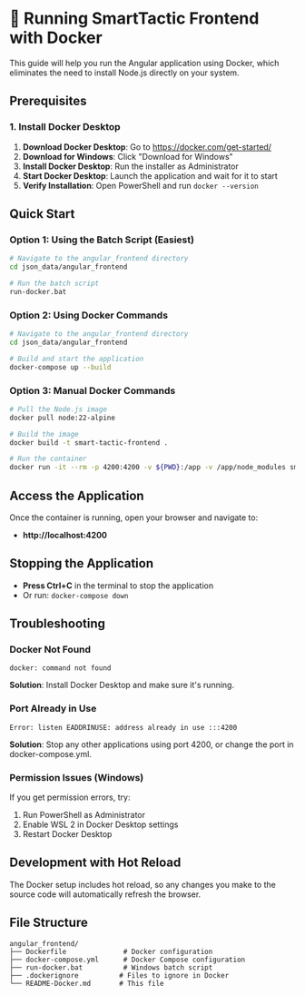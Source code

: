# 🐳 Running SmartTactic Frontend with Docker

This guide will help you run the Angular application using Docker, which eliminates the need to install Node.js directly on your system.

## Prerequisites

### 1. Install Docker Desktop

1. **Download Docker Desktop**: Go to https://docker.com/get-started/
2. **Download for Windows**: Click "Download for Windows"
3. **Install Docker Desktop**: Run the installer as Administrator
4. **Start Docker Desktop**: Launch the application and wait for it to start
5. **Verify Installation**: Open PowerShell and run `docker --version`

## Quick Start

### Option 1: Using the Batch Script (Easiest)
```bash
# Navigate to the angular_frontend directory
cd json_data/angular_frontend

# Run the batch script
run-docker.bat
```

### Option 2: Using Docker Commands
```bash
# Navigate to the angular_frontend directory
cd json_data/angular_frontend

# Build and start the application
docker-compose up --build
```

### Option 3: Manual Docker Commands
```bash
# Pull the Node.js image
docker pull node:22-alpine

# Build the image
docker build -t smart-tactic-frontend .

# Run the container
docker run -it --rm -p 4200:4200 -v ${PWD}:/app -v /app/node_modules smart-tactic-frontend
```

## Access the Application

Once the container is running, open your browser and navigate to:
- **http://localhost:4200**

## Stopping the Application

- **Press Ctrl+C** in the terminal to stop the application
- Or run: `docker-compose down`

## Troubleshooting

### Docker Not Found
```
docker: command not found
```
**Solution**: Install Docker Desktop and make sure it's running.

### Port Already in Use
```
Error: listen EADDRINUSE: address already in use :::4200
```
**Solution**: Stop any other applications using port 4200, or change the port in docker-compose.yml.

### Permission Issues (Windows)
If you get permission errors, try:
1. Run PowerShell as Administrator
2. Enable WSL 2 in Docker Desktop settings
3. Restart Docker Desktop

## Development with Hot Reload

The Docker setup includes hot reload, so any changes you make to the source code will automatically refresh the browser.

## File Structure
```
angular_frontend/
├── Dockerfile              # Docker configuration
├── docker-compose.yml      # Docker Compose configuration
├── run-docker.bat          # Windows batch script
├── .dockerignore          # Files to ignore in Docker
└── README-Docker.md       # This file
```
